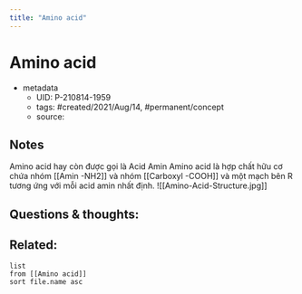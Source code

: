 ```yaml
---
title: "Amino acid"
---
```


# Amino acid

- metadata
	- UID: P-210814-1959
	- tags: #created/2021/Aug/14, #permanent/concept 
	- source: 

## Notes
Amino acid hay còn được gọi là Acid Amin
Amino acid là hợp chất hữu cơ chứa nhóm [[Amin -NH2]] và nhóm [[Carboxyl -COOH]] và một mạch bên R tương ứng với mỗi acid amin nhất định.
![[Amino-Acid-Structure.jpg]]

## Questions & thoughts:


## Related:
```dataview
list
from [[Amino acid]]
sort file.name asc
```
